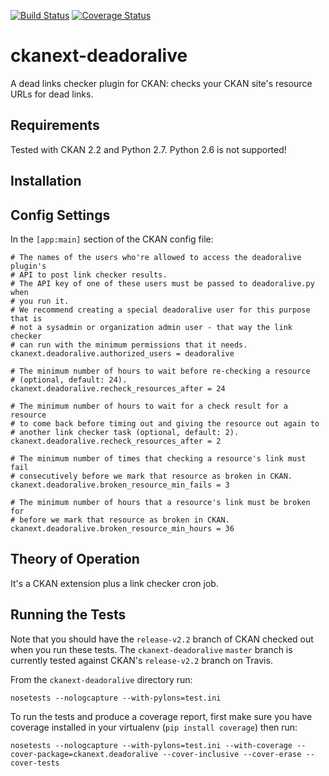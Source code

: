[![Build Status](https://travis-ci.org/seanh/ckanext-deadoralive.png)](https://travis-ci.org/seanh/ckanext-deadoralive) [![Coverage Status](https://img.shields.io/coveralls/seanh/ckanext-deadoralive.svg)](https://coveralls.io/r/seanh/ckanext-deadoralive?branch=master)

ckanext-deadoralive
===================

A dead links checker plugin for CKAN: checks your CKAN site's resource URLs
for dead links.

Requirements
------------

Tested with CKAN 2.2 and Python 2.7. Python 2.6 is not supported!


Installation
------------


Config Settings
---------------

In the `[app:main]` section of the CKAN config file:


    # The names of the users who're allowed to access the deadoralive plugin's
    # API to post link checker results.
    # The API key of one of these users must be passed to deadoralive.py when
    # you run it.
    # We recommend creating a special deadoralive user for this purpose that is
    # not a sysadmin or organization admin user - that way the link checker
    # can run with the minimum permissions that it needs.
    ckanext.deadoralive.authorized_users = deadoralive

    # The minimum number of hours to wait before re-checking a resource
    # (optional, default: 24).
    ckanext.deadoralive.recheck_resources_after = 24

    # The minimum number of hours to wait for a check result for a resource
    # to come back before timing out and giving the resource out again to
    # another link checker task (optional, default: 2).
    ckanext.deadoralive.recheck_resources_after = 2

    # The minimum number of times that checking a resource's link must fail
    # consecutively before we mark that resource as broken in CKAN.
    ckanext.deadoralive.broken_resource_min_fails = 3

    # The minimum number of hours that a resource's link must be broken for
    # before we mark that resource as broken in CKAN.
    ckanext.deadoralive.broken_resource_min_hours = 36



Theory of Operation
-------------------

It's a CKAN extension plus a link checker cron job.


Running the Tests
-----------------

Note that you should have the `release-v2.2` branch of CKAN checked out when
you run these tests. The `ckanext-deadoralive` `master` branch is currently
tested against CKAN's `release-v2.2` branch on Travis.

From the `ckanext-deadoralive` directory run:

    nosetests --nologcapture --with-pylons=test.ini

To run the tests and produce a coverage report, first make sure you have
coverage installed in your virtualenv (`pip install coverage`) then run:

    nosetests --nologcapture --with-pylons=test.ini --with-coverage --cover-package=ckanext.deadoralive --cover-inclusive --cover-erase --cover-tests
